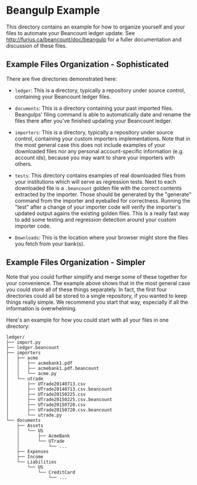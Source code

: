 # Beangulp Example

This directory contains an example for how to organize yourself and your files
to automate your Beancount ledger update. See
http://furius.ca/beancount/doc/beangulp for a fuller documentation and
discussion of these files.

## Example Files Organization - Sophisticated

There are five directories demonstrated here:

* `ledger`: This is a directory, typically a repository under source control,
  containing your Beancount ledger files.

* `documents`: This is a directory containing your past imported files.
  Beangulps' filing command is able to automatically date and rename the files
  there after you've finished updating your Beancount ledger.

* `importers`: This is a directory, typically a repository under source control,
  containing your custom importers implementations. Note that in the most
  general case this does not include examples of your downloaded files nor any
  personal account-specific information (e.g. account ids), because you may want
  to share your importers with others.

* `tests`: This directory contains examples of real downloaded files
  from your institutions which will serve as regression tests.  Next
  to each downloaded file is a `.beancount` golden file with the
  correct contents extracted by the importer.  Those should be
  generated by the "generate" command from the importer and eyeballed
  for correctness.  Running the "test" after a change of your importer
  code will verify the importer's updated output agains the existing
  golden files.  This is a really fast way to add some testing and
  regression detection around your custom importer code.

* `Downloads`: This is the location where your browser might store the files you
  fetch from your bank(s).


## Example Files Organization - Simpler

Note that you could further simplify and merge some of these together for your
convenience. The example above shows that in the most general case you could
store all of these things separately. In fact, the first four directories could
all be stored to a single repository, if you wanted to keep things really
simple. We recommend you start that way, especially if all the information is
overwhelming.

Here's an example for how you could start with all your files in one directory:

    ledger/
    ├── import.py
    ├── ledger.beancount
    ├── importers
    │   ├── acme
    │   │   ├── acmebank1.pdf
    │   │   ├── acmebank1.pdf.beancount
    │   │   └── acme.py
    │   └── utrade
    │       ├── UTrade20140713.csv
    │       ├── UTrade20140713.csv.beancount
    │       ├── UTrade20150225.csv
    │       ├── UTrade20150225.csv.beancount
    │       ├── UTrade20150720.csv
    │       ├── UTrade20150720.csv.beancount
    │       └── utrade.py
    └── documents
        ├── Assets
        │   └── US
        │       ├── AcmeBank
        │       └── UTrade
        │           └── ...
        ├── Expenses
        ├── Income
        └── Liabilities
            └── US
                └── CreditCard
                    └── ...
